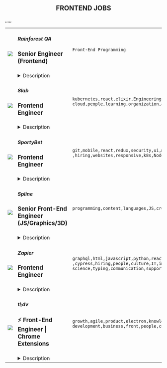 <div align="center"><h2>FRONTEND JOBS</h2></div><table><tr>
                <td width="100" height="100" rowspan="2">
                    <img src=https://wwr-pro.s3.amazonaws.com/logos/0076/4921/logo.gif>
                </td>
                <td width="300">
                    <h5>Rainforest QA</h5>
                    <h3> Senior Engineer (Frontend)</h3>
                </td>
                <td width="300">
                    <code>Front-End Programming</code>
                </td>
                <td width="200">
                <text>0 days ago</text>
                </td>
                <td width="100" rowspan="2">
                <a href=https://weworkremotely.com/remote-jobs/rainforest-qa-senior-engineer-frontend align="right" target="_blank">Apply</a>
                </td>
            </tr>
            <tr>
                <td colspan="3">
                <details><summary>Description</summary>
                <img src="https://we-work-remotely.imgix.net/logos/0076/4921/logo.gif?ixlib=rails-4.0.0&w=50&h=50&dpr=2&fit=fill&auto=compress" />

<p>
  <strong>Headquarters:</strong> Remote
    <br /><strong>URL:</strong> <a href="https://www.rainforestqa.com/">https://www.rainforestqa.com/</a>
</p>

<div><strong>About Rainforest</strong></div><div>Rainforest QA is a distributed company full of smart, capable people from around the world who enjoy working together to make our customers successful.</div><div><br></div><div>Our mission is to make product quality accessible for every software company. The Rainforest QA solution combines no-code test automation and crowdsourced testing in a single, one-of-a-kind QA platform, allowing anyone to get the exact insights they need to release with quality, quickly.  </div><div><br></div><div><strong>About the Team</strong></div><div>As a Senior Engineer at Rainforest QA you'll be part of an experienced and diverse team with members all over the world.</div><div><br></div><div>We were built as a distributed team from the beginning and we've committed to implementing tools and processes that allow for and support continuous and effective communication across the world.<br><br><strong>About the Role</strong>
</div><ul>
<li>Work on the Rainforest QA dashboard, our single page application where users manage their test suite, configure test runs, review results and set up their account</li>
<li>Work on our tester application, where our crowd of testers connect to our virtual machine infrastructure to conduct tests and submit their results</li>
<li>Work on internal tooling to improve the development experience of other engineers and ship faster and safer</li>
<li>Collaborate with product managers and our customer facing teams to analyze customer problems and design high impact features</li>
<li>Lead projects to implement those features</li>
<li>Help other team members to achieve their goals</li>
<li>Continuously learn about new technologies and ways to solve problems</li>
<li>Work with our customer facing teams to triage, troubleshoot, and fix bugs</li>
<li>Write unit and integration tests (using our own product!) to ship high quality software</li>
</ul><div><strong>About You</strong></div><ul>
<li>Extensive experience in Javascript and be extremely knowledgeable of the language and associated ecosystem</li>
<li>Extensive experience in React (or equivalent framework / libraries) and be extremely knowledgeable of the framework and associated ecosystem</li>
<li>Experience in writing and maintaining CSS for large projects</li>
<li>Enthusiasm with building web applications using modern tools like ES7, React, Redux, CSS Modules, Flow, and Webpack - amongst others</li>
<li>Practical experience of working on a Ruby on Rails codebase</li>
<li>Even though this position is mainly frontend focused, we expect you to have some grasp of the whole stack to be able to effectively communicate with engineers across the team, and can make backend or infrastructure changes when the situation calls for it</li>
<li>Professional experience in engineering SaaS products</li>
<li>Experience leading projects with teams</li>
<li>An ownership mindset: you should look not only at what you’re asked to do, but ask why you’re doing it and how it impacts on the rest of the product, our customers, and whether it makes sense. We expect you to be responsible for your work and to resolve any bugs you might ship</li>
<li>Excitement to learn</li>
<li>Excellent communication skills and able to give and receive constructive feedback</li>
<li>Happy to review code and have your code reviewed</li>
<li>Can work effectively remotely with remote team members (we are a fully distributed company)</li>
<li>Comfortable working in a large codebase with many stakeholders</li>
</ul><div><strong>How we’ll reward you</strong></div><ul>
<li>Competitive salary plus equity.</li>
<li>100% company-paid medical, dental, and vision insurance coverage for employees, 75% for dependents (U.S., only).</li>
<li>Unlimited paid time-off (PTO).</li>
<li>A weekly allowance for lunches and a monthly allowance for remote office supplies or personal development.</li>
<li>Semi-annual company off-sites in exciting destinations around the world.</li>
<li>12 weeks of paid maternity leave and 8 weeks of paid leave for supporting parents.</li>
<li>401k (U.S., only).</li>
</ul><div><strong><br>A Note on Diversity and Inclusion</strong></div><div>At Rainforest we believe that diverse teams improve our business. We are an equal opportunity employer and do not discriminate on the basis of race, religion, color, nationality, gender, sexual orientation, age, marital status, veteran status, or disability status.</div><div><br></div><div>Due to employment laws, we are unable to hire individuals internationally located in these following countries at this time: China, France, Iran, Egypt, Russia.</div>

<p><strong>To apply:</strong> <a href="https://weworkremotely.com/remote-jobs/rainforest-qa-senior-engineer-frontend">https://weworkremotely.com/remote-jobs/rainforest-qa-senior-engineer-frontend</a></p>

                </details>
                </td>
            </tr>,<tr>
                <td width="100" height="100" rowspan="2">
                    <img src=https://remotive.com/job/1187421/logo>
                </td>
                <td width="300">
                    <h5>Iterative</h5>
                    <h3>Senior Software Engineer - Front-end, Typescript</h3>
                </td>
                <td width="300">
                    <code>react,saas,ui,open source,Engineering,community,knowledge,Typescript ,JS,front,node,culture,domain,startup,learning,plugins,github,communication,software</code>
                </td>
                <td width="200">
                <text>7 days ago</text>
                </td>
                <td width="100" rowspan="2">
                <a href=https://remotive.com/remote-jobs/software-dev/senior-software-engineer-front-end-typescript-1187421 align="right" target="_blank">Apply</a>
                </td>
            </tr>
            <tr>
                <td colspan="3">
                <details><summary>Description</summary>
                <p>The ML tools ecosystem is what JS space was 10 years ago: there’s a clear need for better tools, frameworks, and open standards. <span class="notion-enable-hover" style="font-style: italic;">ITERATIVE</span> is already a well known company in this fast-evolving space with a big, engaged open-source community. Please consider joining our <span class="notion-enable-hover" style="font-style: italic;">remote-first team</span> if you love open-source, if you’re interested in building dev tools and simplifying the lives of many, many developers in ML.</p>
<p><span style="font-weight: 600; color: #000000; letter-spacing: 0.75px;"><br class="Apple-interchange-newline">Job Description</span></p>
<p>We’re seeking<span class="notion-enable-hover" style="font-weight: 600;"> </span><span class="notion-enable-hover">TypeScript front-end engineers to build our</span><span class="notion-enable-hover"> <a href="https://studio.iterative.ai/" rel="nofollow" style="font-weight: 600;">SaaS product</a> and a</span><span class="notion-enable-hover" style="font-weight: 600;"> VS Code UI</span> (to be open sourced soon!) for our popular machine learning tools: <a class="notion-link-token notion-enable-hover" href="http://dvc.org/" rel="nofollow" style="cursor: pointer; overflow-wrap: break-word;" target="_blank"><span class="link-annotation-unknown-block-id--1168671846" style="border-bottom-width: 0.05em; border-color: rgba(55, 53, 47, 0.4); opacity: 0.7;">DVC</span></a> (9k+ <span style="line-height: 1em; white-space: nowrap; ">⭐</span>on GitHub) and <a class="notion-link-token notion-enable-hover" href="http://cml.dev/" rel="nofollow" style="cursor: pointer; overflow-wrap: break-word;" target="_blank"><span class="link-annotation-unknown-block-id--2051758088" style="border-bottom-width: 0.05em; border-color: rgba(55, 53, 47, 0.4); opacity: 0.7;">CML</span></a> (3k+ <span style="line-height: 1em; white-space: nowrap; ">⭐</span> on GitHub).</p>
<p><span style="color: var(--remotive-chocolate);">If you have experience with dev tools like GitHub, UI plugins for Git, etc., you should have some sense what the project is like (if not, check our <a href="https://iterative.ai/" rel="nofollow">site</a>).</span></p>
<p> </p>
<p class="h3">Tech Stack</p>
<ul>
<li>TypeScript</li>
</ul>
<ul>
<li>Node</li>
</ul>
<ul>
<li>React</li>
</ul>
<ul>
<li>Python (on the backend)</li>
</ul>
<p> </p>
<p class="h3">Must have</p>
<ul>
<li>Strong TS/JS/Node experience (5+ years)</li>
</ul>
<ul>
<li>Excellent communication skills and a positive mindset 🤗</li>
</ul>
<ul>
<li>Initiative to help shape the engineering practices, products, and culture of a young startup</li>
</ul>
<p><br><br></p>
<p class="h3">Nice to have</p>
<ul>
<li>Python or open source experience - good to have</li>
</ul>
<ul>
<li>Some domain knowledge (DS/ML understanding) - an advantage</li>
</ul>
<p> </p>
<img src="https://remotive.com/job/track/1187421/blank.gif?source=public_api" alt=""/>
                </details>
                </td>
            </tr>,<tr>
                <td width="100" height="100" rowspan="2">
                    <img src=https://remotive.com/job/1260508/logo>
                </td>
                <td width="300">
                    <h5>Slab</h5>
                    <h3>Frontend Engineer</h3>
                </td>
                <td width="300">
                    <code>kubernetes,react,elixir,Engineering,product,knowledge,postgres,Typescript ,Redis,infrastructure,asana,phoenix,google cloud,people,learning,organization,apollo,insurance</code>
                </td>
                <td width="200">
                <text>9 days ago</text>
                </td>
                <td width="100" rowspan="2">
                <a href=https://remotive.com/remote-jobs/software-dev/frontend-engineer-1260508 align="right" target="_blank">Apply</a>
                </td>
            </tr>
            <tr>
                <td colspan="3">
                <details><summary>Description</summary>
                <p style="margin-bottom: 1.2em;"><span style="font-weight: bolder;">About: </span></p><p style="margin-bottom: 1.2em;"><span style="color: var(--remotive-chocolate);">At </span><a href="https://slab.com/" rel="nofollow" style="background-color: rgb(255, 255, 255); color: rgb(12, 147, 228); text-decoration: underline;">Slab</a><span style="color: var(--remotive-chocolate);">, we believe that knowledge is the foundation of any organization’s success. When a team’s collective knowledge is accessible, that team’s potential is limitless. That’s why we’re making the workplace a source of learning and purpose through knowledge-sharing. Our product helps teams easily create, organize, and discover knowledge across the entire company, from non-technical to tech-savvy. Thousands of customers rely on Slab across their entire workforces, including Asana, Benchling, and Fivetran.</span></p><p style="margin-top: 1.2em; margin-bottom: 1.2em;">As a small product-focused company, you’ll join a team of experienced engineers, working on shipping features that delight users, fixing issues that get in their way while keeping our codebase, infrastructure, and tooling modern and well-maintained. We are globally distributed, with processes that minimize meetings and overhead, letting makers build on the maker’s schedule.</p><p class="h3" id="technologies-we-use" style="margin-top: 1.8em; margin-bottom: 1.8em; line-height: 1.33;">Technologies we use</p><p class="h3" id="technologies-we-use" style="margin-top: 1.8em; margin-bottom: 1.8em; line-height: 1.33;"></p><ul><li><span style="color: var(--remotive-chocolate); ">React + TypeScript + Sass</span></li><li><span style="color: var(--remotive-chocolate); ">GraphQL + Apollo + Absinthe</span></li><li><span style="color: var(--remotive-chocolate); ">Elixir + Phoenix</span></li><li><span style="color: var(--remotive-chocolate); ">Postgres + Redis</span></li><li><span style="color: var(--remotive-chocolate); ">Docker + Kubernetes</span></li><li><span style="color: var(--remotive-chocolate); ">Google Cloud Platform</span></li></ul><p class="h3" id="sound-like-you" style="margin-top: 1.8em; margin-bottom: 1.8em; line-height: 1.33;">Sound like you?</p><p class="h3" id="sound-like-you" style="margin-top: 1.8em; margin-bottom: 1.8em; line-height: 1.33;"></p><ul><li><span style="color: var(--remotive-chocolate); ">You have a strong technical background, with experience solving complex engineering challenges</span></li><li><span style="color: var(--remotive-chocolate); ">You love delighting users with great product experiences and resolving issues that get in their way</span></li><li><span style="color: var(--remotive-chocolate); ">You’re curious to learn and demonstrate the ability to do so very quickly</span></li><li><span style="color: var(--remotive-chocolate); ">You communicate with clearly and concisely, whether with teammates or users</span></li><li><span style="color: var(--remotive-chocolate); ">You are self-motivated and possess a strong work ethic</span></li><li><span style="color: var(--remotive-chocolate); ">You are passionate about knowledge-sharing and identify with Slab’s mission and values</span></li></ul><p class="h3" id="what-we-value" style="margin-top: 1.8em; margin-bottom: 1.8em; line-height: 1.33;">What we value:</p><p class="h3" id="what-we-value" style="margin-top: 1.8em; margin-bottom: 1.8em; line-height: 1.33;"></p><ul><li><span style="color: var(--remotive-chocolate);  font-weight: bolder;">Stay lean</span><span style="color: var(--remotive-chocolate); "> - We strive for the greatest possible impact with the fewest number of employees. We empower our teammates with the most leveraged tools and efficient processes.</span></li><li><span style="color: var(--remotive-chocolate);  font-weight: bolder;">Default to open</span><span style="color: var(--remotive-chocolate); "> - We encourage and nurture open exchanges of knowledge and ideas — while acting with respect and regard for each other.</span></li><li><span style="color: var(--remotive-chocolate);  font-weight: bolder;">Think rigorously</span><span style="color: var(--remotive-chocolate); "> - We act and execute after careful thought and examination of known information, while acknowledging the risks we accept in its absence.</span></li><li><span style="color: var(--remotive-chocolate);  font-weight: bolder;">Say no</span><span style="color: var(--remotive-chocolate); "> - We aim to deliver exceptionally high value in a small set of focus areas. We willingly abstain from good ideas to give only the most promising paths the attention they deserve.</span></li><li><span style="color: var(--remotive-chocolate);  font-weight: bolder;">The best prevails</span><span style="color: var(--remotive-chocolate); "> - Whether an idea or an individual, the best will rise to the top at Slab. Ideas we pursue can come from anywhere, and individuals gain responsibilities due to outperformance.</span></li><li><span style="color: var(--remotive-chocolate);  font-weight: bolder;">Global optimization</span><span style="color: var(--remotive-chocolate); "> - We believe that our mission — to make the workplace a source of learning and purpose — is the ultimate priority, above any single project, team, or individual.</span></li></ul><p class="h3" id="benefits" style="margin-top: 1.8em; margin-bottom: 1.8em; line-height: 1.33;">Benefits:</p><p class="h3" id="benefits" style="margin-top: 1.8em; margin-bottom: 1.8em; line-height: 1.33;"></p><ul><li><span style="color: var(--remotive-chocolate); ">Full health insurance (USA) or stipend (International)</span></li><li><span style="color: var(--remotive-chocolate); ">Wellness &amp; remote work stipends</span></li><li><span style="color: var(--remotive-chocolate); ">$5k workspace setup, renewed biannually</span></li><li><span style="color: var(--remotive-chocolate); ">7-year options exercise window</span></li></ul><p style="margin-top: 1.2em; margin-bottom: 1.2em;"><em>Slab is an equal opportunity employer. We welcome people of diverse backgrounds, experiences, and perspectives.</em></p>
<img src="https://remotive.com/job/track/1260508/blank.gif?source=public_api" alt=""/>
                </details>
                </td>
            </tr>,<tr>
                <td width="100" height="100" rowspan="2">
                    <img src=https://remotive.com/job/1298859/logo>
                </td>
                <td width="300">
                    <h5>SportyBet</h5>
                    <h3>Frontend Engineer </h3>
                </td>
                <td width="300">
                    <code>git,mobile,react,redux,security,ui,management,product,knowledge,mentoring,ES6,business,front,angular ,hiring,websites,responsive,k8s,NodeJS,SCSS,communication,architecture ,Webpack</code>
                </td>
                <td width="200">
                <text>12 days ago</text>
                </td>
                <td width="100" rowspan="2">
                <a href=https://remotive.com/remote-jobs/software-dev/frontend-engineer-1298859 align="right" target="_blank">Apply</a>
                </td>
            </tr>
            <tr>
                <td colspan="3">
                <details><summary>Description</summary>
                <p><span style="-webkit-font-smoothing: antialiased;">Sporty's sites are some of the most popular on the internet, consistently staying in Alexa's list of top websites for the countries they operate in.</span></p>
 
<p>In this role, you’ll be responsible for developing mobile-first, responsive front ends that are used millions of times per day. We wrote our frontend from scratch in VueJS about 3 years ago, so you’ll be working with the latest technology instead of wrangling with decades-old spaghetti code. </p>
 
<p>A willingness to work in VueJS is fine - as long as you are willing to learn and have demonstrable experience in a similar frontend framework.</p>
 
<p>We are hiring at both Mid and Senior level</p>
 
<p><span style="-webkit-font-smoothing: antialiased;"><strong>Our Stack </strong>(we don't expect you to have all of these)<br><br></span></p>
<ul>
<li><span style="color: var(--remotive-chocolate);">Vue + Vuex + Vue Router + Webpack + Less + SCSS</span></li>
<li><span style="color: var(--remotive-chocolate);">Element UI</span></li>
<li><span style="color: var(--remotive-chocolate);">FreeMarker</span></li>
<li><span style="color: var(--remotive-chocolate);">AWS, Circle, Drone CI, K8s</span></li>
</ul>
<p><strong><br>Responsibilities<br><br></strong></p>
<ul>
<li><span style="color: var(--remotive-chocolate);">Develop mobile-first frontends in VueJS</span></li>
<li><span style="color: var(--remotive-chocolate);">Focus on performance and user experience</span></li>
<li><span style="color: var(--remotive-chocolate);">Create frontends for the backend management systems</span></li>
<li><span style="color: var(--remotive-chocolate);">Participate in code reviews with peers and managers to ensure that each increment adheres to original vision as described in the user story and all standard resource libraries and architecture patterns as appropriate</span></li>
<li><span style="color: var(--remotive-chocolate);">Participate in team ceremonies including planning, grooming, product demonstrations, and team retrospectives</span></li>
<li><span style="color: var(--remotive-chocolate);">Mentoring less experienced team members</span></li>
</ul>
 
<p><strong>Requirements<br><br></strong></p>
<ul>
<li><span style="color: var(--remotive-chocolate);">Familiarity with at least one: Vue, React, Angular</span></li>
<li><span style="color: var(--remotive-chocolate);">Familiarity with Git, ES6, Webpack, Less or Sass, and NodeJS</span></li>
<li><span style="color: var(--remotive-chocolate);">Familiarity with state management like Vuex, Redux, Ngrx</span></li>
<li><span style="color: var(--remotive-chocolate);">Excellent communication skills </span></li>
<li><span style="color: var(--remotive-chocolate);">Knowledge of backend stack is a plus</span></li>
</ul>
<span style="-webkit-font-smoothing: antialiased;"><strong><br></strong></span><p><span style="font-weight: 600; color: rgb(0, 0, 0); letter-spacing: 0.75px;">Interview Process<br><br></span></p><ul><li>HackerRank Test </li><li>Remote interview with 2 Engineers + Lead or Director</li><li>24-72 hour feedback loops throughout process <br><br></li></ul><p><span style="font-weight: 600; color: rgb(0, 0, 0); letter-spacing: 0.75px;">Benefits<br><br></span></p><span style="-webkit-font-smoothing: antialiased;"></span><ul><li><span style="color: var(--remotive-chocolate);">Quarterly and flash bonuses</span></li><li><span style="color: var(--remotive-chocolate);">Flexible working hours</span></li><li><span style="color: var(--remotive-chocolate);">Top-of-the-line equipment</span></li><li><span style="color: var(--remotive-chocolate);">Education allowance</span></li><li><span style="color: var(--remotive-chocolate);">Referral bonuses</span></li><li><span style="color: var(--remotive-chocolate);">28 days paid annual leave</span></li><li><span style="color: var(--remotive-chocolate);">Annual Global and Team company retreats - Lisbon &amp; Dubai are planned for 2022!</span></li><li><span style="color: var(--remotive-chocolate);">Highly talented, dependable co-workers in a global, multicultural organisation</span></li><li><span style="color: var(--remotive-chocolate);">We score 100% on The Joel Test</span></li><li><span style="color: var(--remotive-chocolate);">Our teams are small enough for you to be impactful</span></li><li><span style="color: var(--remotive-chocolate);">Our business is globally established and successful, offering stability and security to our Team Members</span></li></ul><ul>
</ul>
<img src="https://remotive.com/job/track/1298859/blank.gif?source=public_api" alt=""/>
                </details>
                </td>
            </tr>,<tr>
                <td width="100" height="100" rowspan="2">
                    <img src=https://remotive.com/job/971825/logo>
                </td>
                <td width="300">
                    <h5>Spline</h5>
                    <h3>Senior Front-End Engineer (JS/Graphics/3D)</h3>
                </td>
                <td width="300">
                    <code>programming,content,languages,JS,creative,web,front,development,NodeJS,graphics</code>
                </td>
                <td width="200">
                <text>12 days ago</text>
                </td>
                <td width="100" rowspan="2">
                <a href=https://remotive.com/remote-jobs/software-dev/senior-front-end-engineer-js-graphics-3d-971825 align="right" target="_blank">Apply</a>
                </td>
            </tr>
            <tr>
                <td colspan="3">
                <details><summary>Description</summary>
                <p><!--block-->Hello there!</p>
<p><!--block-->At Spline (<a href="https://twitter.com/splinetool" rel="nofollow">twitter.com/splinetool</a>), we are building a design tool to create 3d content for the web.</p>
<!--block-->
<p> </p>
<p><!--block--><strong>We are looking for someone who can help us solve Spline app technical/graphic challenges.</strong></p>
<!--block-->
<p> </p>
<p><!--block-->🌈 We are passionate about building visual tools and solving creative challenges.<br><br></p>
<p><!--block--><strong>What's the job?</strong></p>
<p><!--block-->- Write JS code to solve graphic/visual/technical challenges.</p>
<p><!--block-->- Work with 3d libraries (Three.js, WebGL, others) to build 3d tools.</p>
<p><!--block-->- Work closely with frontend devs for UI integration.<br><br></p>
<p><!--block--><strong>Required experience</strong></p>
<p><!--block-->- Javascript Development experience (3+years) with NodeJS/ReactJS (or similar) and today's front-end development standards.</p>
<p><!--block-->- <strong>Most relevant to us:</strong> Experience (3+ years) working with WebGL/Three.js/Shaders/Canvas or any other 3d/2d graphics library.</p>
<p><!--block-->- <strong>Please share links of real-life work examples.<br></strong><br><br></p>
<p><!--block--><strong>Optional experience</strong></p>
<p><!--block-->- Experience with Computer Graphics in general (Shaders/GLSL, Raytracing, etc.) using other programming languages.<br><br></p>
<p><!--block--><strong>Why working with us?</strong></p>
<p><!--block-->🧩Our goal is to rethink the design process: 3d first, realtime, always, and interactive. There is so much tech progress happening, but the creative tools available are still the same: hard to use, technical, not web-based, and costly.</p>
<p><!--block-->If you are interested in the creative world and love working in tech challenges, you will get fun!</p>
<img src="https://remotive.com/job/track/971825/blank.gif?source=public_api" alt=""/>
                </details>
                </td>
            </tr>,<tr>
                <td width="100" height="100" rowspan="2">
                    <img src=https://remotive.com/job/1207672/logo>
                </td>
                <td width="300">
                    <h5>Zapier </h5>
                    <h3>Frontend Engineer</h3>
                </td>
                <td width="300">
                    <code>graphql,html,javascript,python,react,ux,growth,management,design,automation,research,documentation,product,languages,healthcare,mentoring,Typescript ,cypress,hiring,people,culture,IT,implementation,ux research,learning,law,apple,coding,organization,networks,computer science,typing,communication,support,diversity,billing,architecture ,shell,jest,server,software</code>
                </td>
                <td width="200">
                <text>12 days ago</text>
                </td>
                <td width="100" rowspan="2">
                <a href=https://remotive.com/remote-jobs/software-dev/frontend-engineer-1207672 align="right" target="_blank">Apply</a>
                </td>
            </tr>
            <tr>
                <td colspan="3">
                <details><summary>Description</summary>
                <p style="text-align: justify;">Hi there!</p>
<p> </p>
<p style="text-align: justify;">Zapier’s on a mission to make everyone more productive at work. As we continue to scale our mission to democratize automation, we’re hiring <strong>Frontend Engineers</strong> across the organization. Zapier has helped millions of people build businesses through the power of automation. </p>
<p> </p>
<p style="text-align: justify;"><strong>Here are some of the teams you might join:</strong></p>
<ul>
<li><strong>Billing team. </strong><span style="font-weight: 400;">The Billing Team strives to make it incredibly easy to purchase Zapier across the globe.  Join us as we build systems that power purchasing, subscription management, and customer support. You’ll be part of our team focused on making it easier for our largest customers to buy Zapier. We practice empathetic communication with our close partners inside the company and enthusiastic teamwork across disciplines.</span></li>
<li><strong>Zap Creation: Beyond team</strong><span style="font-weight: 400;">. The Zap Creation: Beyond team is focused on building a foundational product experience to help make Zapier more accessible and more powerful to our everyday end user. The person joining this team will bring passion for product-thinking and high empathy for our customers as they use Zapier to solve real-world challenges.</span></li>
</ul>
<p> </p>
<p style="text-align: justify;">If you’re interested in advancing your career at a fast-growing, profitable, impact-driven company, then read on…</p>
<p style="text-align: justify;"><em>We know applying for and taking on a new job at any company requires a leap of faith. We want you to feel comfortable and excited to apply at Zapier. To help share a bit more about life at Zapier, here are a few resources in addition to the job description that can give you an inside look at what life is like at Zapier. Hopefully, you'll take the leap of faith and apply.</em></p>
<p style="text-align: justify;"><em> </em></p>
<ul>
<li><a href="https://zapier.com/jobs/our-commitment-to-applicants/" rel="nofollow"><span style="font-weight: 400;">Our Commitment to Applicants</span></a></li>
<li><a href="https://zapier.com/jobs/culture-and-values-at-zapier/" rel="nofollow"><span style="font-weight: 400;">Culture and Values at Zapier</span></a></li>
<li><a href="https://zapier.com/learn/remote-work/" rel="nofollow"><span style="font-weight: 400;">Zapier Guide to Remote Work</span></a></li>
<li><a href="https://zapier.com/jobs/zapier-code-of-conduct/" rel="nofollow"><span style="font-weight: 400;">Zapier Code of Conduct</span></a></li>
<li><a href="https://zapier.com/jobs/working-on-diversity-and-inclusivity/" rel="nofollow"><span style="font-weight: 400;">Diversity and Inclusivity at Zapier</span></a></li>
</ul>
<p style="text-align: justify;"><br><em>Zapier is proud to be an equal opportunity workplace dedicated to pursuing and hiring a diverse workforce.</em></p>
<p style="text-align: justify;">Even though our job description may seem like we're looking for a specific candidate, the role inevitably ends up tailored to the person who applies and joins. Regardless of how well you feel you fit our description, we encourage you to apply if you meet these criteria:</p>
<p style="text-align: justify;"><strong> </strong></p>
<p style="text-align: justify;"><strong>About You</strong></p>
<p style="text-align: justify;"><strong>You love code</strong>. You love to take raw ideas and build great products with JavaScript, HTML, and CSS. You know JavaScript is imperfect, but you embrace its functional side and genuinely enjoy coding with it. You might like to talk about obscure computer science topics, but really, you just want to write simple code and ship new products and features to customers (or improve existing ones).</p>
<p style="text-align: justify;"><strong>You value collaboration</strong>. You understand that building modern software is a team sport, and you enjoy working as part of a tight-knit team. You’re happy to pitch in and help the team, whether by reviewing code, pairing on a tricky problem, or just thinking about how to solve the challenges we’re facing.</p>
<p style="text-align: justify;"><strong>You can balance lots of concerns</strong>. Frontend apps have to take into account performance (using networks and devices that we can't control), customer demands, A/B tests, UX research, accessibility, code quality, a rapidly changing ecosystem of languages and modules, and the list goes on. And we actually want to ship things too! You can balance those demands without getting overwhelmed and keep the needle moving forward.</p>
<p style="text-align: justify;"><strong>You advocate for the user</strong>. You have a keen eye for great design, and you’re empathetic to the needs of the end user. When you see users struggling to succeed you take it as a personal challenge to understand why and help the team build a better product.</p>
<p style="text-align: justify;"><strong>You love learning new things</strong>. You love researching new tech and driving forward with the implementation details. Your focus is on frontend JavaScript code, but you can dig in wherever needed. Python, CSS, build tools, shell scripts, you name it. If you don't already know it, you're ready to learn it.</p>
<p style="text-align: justify;"><strong> </strong></p>
<p style="text-align: justify;"><strong>Things You Might Do</strong></p>
<p style="text-align: justify;">Zapier is a small, fast-growing, and remote-first company, so you'll likely get experience on many different projects across the organization. That said, here are some things you'll probably do:</p>
<ul>
<li style="text-align: justify;">Research, guide, and execute frontend architecture changes, including but by no means limited to GraphQL, server-side React rendering and TypeScript typing.</li>
<li style="text-align: justify;">Work with stakeholders (other Zapier teams, or external partners) to understand requirements, propose solutions, and build something to help those stakeholders succeed.</li>
<li style="text-align: justify;">Contribute to improving NextJS apps by building reusable React components with modular CSS. Ensure reliable code by leveraging Jest and Cypress tests.</li>
<li style="text-align: justify;">Measure and resolve performance bottlenecks, using tools like Chrome DevTools, Lighthouse, WebPagetest, or custom tooling.</li>
<li style="text-align: justify;">Refactor or improve existing code as languages, frameworks, or techniques evolve. Help the team pick appropriate tools to solve new problems as they arise.</li>
<li style="text-align: justify;">Work closely with our product, design, and UX teams to create amazing and intuitive experiences that make it effortless to connect different apps together.</li>
<li style="text-align: justify;">Help put tools, processes, and documentation in place to help us become a better, more effective organisation.</li>
<li style="text-align: justify;">Help teach your colleagues new skills, through code review, discussions and mentoring. Help us all become better engineers and humans.</li>
<li style="text-align: justify;">Ship to hundreds of thousands of users every day while having lots of autonomy in terms of code and feature ownership.</li>
<li style="text-align: justify;">As a part of Zapier's <a href="https://workable.com/nr?l=https%3A%2F%2Fzapier.com%2Flearn%2Fcustomer-support%2Feveryone-on-support%2F" rel="nofollow" target="_blank">all-hands philosophy</a>, help customers via support to ensure they have the best experience possible.</li>
</ul>
<p>You’ll also have the opportunity to specialize in a variety of areas of the Zapier codebase. Focusing on a specialization will not limit your growth at Zapier as we believe that each engineer brings a unique perspective and can contribute in all areas. We encourage collaboration and will frequently have engineers contribute across teams to assist with projects.</p>
<p> </p>
<p style="text-align: justify;"><strong>The Whole Package</strong></p>
<p style="text-align: justify;"><strong> </strong></p>
<p style="text-align: justify;"><strong>Location:</strong> Remote</p>
<p>Our flexible, distributed environment lets us work with the best people from around the world. Zapiens live in 40+ countries, including the United Kingdom, Thailand, India, Nigeria, Taiwan, Guatemala, New Zealand, Australia, and more!</p>
<p> </p>
<p><strong>Zapier offers</strong>:</p>
<p> </p>
<ul>
<li>
<p>Competitive salary and profit-sharing program</p>
</li>
<li>
<p>Equity for All: Stock options (or equivalent) for every Zapien</p>
</li>
<li>
<p>Healthcare + dental + vision coverage*</p>
</li>
<li>
<p>Retirement plan with 4% company match*</p>
</li>
<li>
<p>$2,000 annual learning stipend for use on courses, conferences, and more—your choice</p>
</li>
<li>
<p>Two annual all-company retreats</p>
</li>
<li>
<p>14 weeks paid leave for new parents of biological or adopted children</p>
</li>
<li>
<p>Customized<a href="https://zapier.blueboard.com/" rel="nofollow"> Zapiversary rewards</a> on your 1, 3, 5, 7 and 10 year work anniversaries</p>
</li>
<li>
<p>Leading-edge equipment. We set you up with an Apple laptop and provide an additional budget for you to choose other home office accessories and software you may need.</p>
</li>
<li>
<p>Time to renew. We encourage Zapiens to take at least 2 weeks off each year. Most of us take 4-5 weeks, in addition to locally recognized holidays.</p>
</li>
<li>
<p>Opportunity to work with<a href="https://zapier.com/zapbook" rel="nofollow"> Zapier’s amazing partners network</a></p>
</li>
</ul>
<p><em>* While we take care of Zapiens around the world the best we can, healthcare and retirement plans are currently available specifically in the UK, Canada, New Zealand, Australia, and United States.</em></p>
<p> </p>
<p style="text-align: justify;"><strong>How to Apply</strong></p>
<p style="text-align: justify;">We have a non-standard application process designed to promote inclusion and equity. We first ask a few questions in our application form that would typically be asked at the start of an initial interview. This helps speed up the process and lets us get to know you a bit better right out of the gate. Please be sure to answer each question; the resume and CV fields are optional.</p>
<p style="text-align: justify;">After you apply, you are going to hear back from us—even if we don’t see an immediate fit with our team. In fact, throughout the process, we strive to make sure you never go more than seven days without hearing from us.</p>
<p style="text-align: justify;">Zapier is an equal opportunity employer. We're excited to work with talented and empathetic people, and do not discriminate based on race, color, sex, gender identity or expression, sexual orientation, religion, national origin, physical or mental disability, military or veteran status, genetic information, pregnancy, age, or any other status protected by local law. Our <a href="https://zapier.com/jobs/zapier-code-of-conduct/" rel="nofollow" target="_blank">code of conduct</a> provides a beacon for the kind of company we strive to be, and we celebrate our differences because those differences are what allow us to make a product that serves a global user base.</p>
<p> </p>
<p style="text-align: justify;">Zapier is committed to inclusion. As part of this commitment, Zapier will ensure that people with disabilities are provided reasonable accommodations. If reasonable accommodations are needed to participate in the job application or interview process, please contact jobs@zapier.com.</p>
<img src="https://remotive.com/job/track/1207672/blank.gif?source=public_api" alt=""/>
                </details>
                </td>
            </tr>,<tr>
                <td width="100" height="100" rowspan="2">
                    <img src=https://remotive.com/job/1200232/logo>
                </td>
                <td width="300">
                    <h5>tl;dv</h5>
                    <h3>⚡️ Front-End Engineer | Chrome Extensions</h3>
                </td>
                <td width="300">
                    <code>growth,agile,product,electron,knowledge,Typescript ,creative,software development,business,front,people,culture,development,writing,NodeJS,communication,software</code>
                </td>
                <td width="200">
                <text>28 days ago</text>
                </td>
                <td width="100" rowspan="2">
                <a href=https://remotive.com/remote-jobs/software-dev/front-end-engineer-chrome-extensions-1200232 align="right" target="_blank">Apply</a>
                </td>
            </tr>
            <tr>
                <td colspan="3">
                <details><summary>Description</summary>
                <p style="box-sizing: inherit; padding: 0px; border-style: initial; vertical-align: baseline; --artdeco-reset-typography_getfontsize: 1.6rem; --artdeco-reset-typography_getlineheight: 1.5; line-height: var(--artdeco-reset-typography_getLineHeight); color: rgba(0, 0, 0, 0.9); cursor: text; counter-reset: list-1 0 list-2 0 list-3 0 list-4 0 list-5 0 list-6 0 list-7 0 list-8 0 list-9 0; white-space: pre-wrap;"><strong><span style="box-sizing: inherit; margin: var(--artdeco-reset-base-margin-zero); padding: var(--artdeco-reset-base-padding-zero); border-style: initial; vertical-align: baseline; background: var(--artdeco-reset-base-background-transparent); outline: var(--artdeco-reset-base-outline-zero);">H</span><span style="box-sizing: inherit; margin: var(--artdeco-reset-base-margin-zero); padding: var(--artdeco-reset-base-padding-zero); border-style: initial; vertical-align: baseline; background: var(--artdeco-reset-base-background-transparent); outline: var(--artdeco-reset-base-outline-zero);">i</span></strong><span style="box-sizing: inherit; margin: var(--artdeco-reset-base-margin-zero); padding: var(--artdeco-reset-base-padding-zero); border-style: initial; vertical-align: baseline; background: var(--artdeco-reset-base-background-transparent); outline: var(--artdeco-reset-base-outline-zero); font-weight: var(--hue-web-font-weight-bold);"> </span>👋</p>
<p> </p>
<p style="box-sizing: inherit; padding: 0px; border-style: initial; vertical-align: baseline; --artdeco-reset-typography_getfontsize: 1.6rem; --artdeco-reset-typography_getlineheight: 1.5; line-height: var(--artdeco-reset-typography_getLineHeight); color: rgba(0, 0, 0, 0.9); cursor: text; counter-reset: list-1 0 list-2 0 list-3 0 list-4 0 list-5 0 list-6 0 list-7 0 list-8 0 list-9 0; white-space: pre-wrap;">Great that you are here! This job posting is all about the specific role that you could take at tl;dv. Because our overall company culture is extremely important for us, please also have a look at our tl;dv <a href="https://bit.ly/Come-work-at-tldv" rel="nofollow"><em>Culture &amp; Careers</em> page</a>⚡️🌈 🌐</p>
<p> </p>
<p style="box-sizing: inherit; padding: 0px; border-style: initial; vertical-align: baseline; --artdeco-reset-typography_getfontsize: 1.6rem; --artdeco-reset-typography_getlineheight: 1.5; line-height: var(--artdeco-reset-typography_getLineHeight); color: rgba(0, 0, 0, 0.9); cursor: text; counter-reset: list-1 0 list-2 0 list-3 0 list-4 0 list-5 0 list-6 0 list-7 0 list-8 0 list-9 0; white-space: pre-wrap;">If you then like what you read - shoot over your application! We're looking for highly motivated team players to join our hungry squad!</p>
<p> </p>
<p style="box-sizing: inherit; padding: 0px; border-style: initial; vertical-align: baseline; --artdeco-reset-typography_getfontsize: 1.6rem; --artdeco-reset-typography_getlineheight: 1.5; line-height: var(--artdeco-reset-typography_getLineHeight); color: rgba(0, 0, 0, 0.9); cursor: text; counter-reset: list-1 0 list-2 0 list-3 0 list-4 0 list-5 0 list-6 0 list-7 0 list-8 0 list-9 0; white-space: pre-wrap;"><strong>tl;dv in a nutshell</strong></p>
<ul>
<li><span style="color: rgba(0, 0, 0, 0.9); white-space: pre-wrap;">We are on the mission to enable people to organize work around life instead of life around work</span></li>
<li><span style="color: rgba(0, 0, 0, 0.9); white-space: pre-wrap;">We put an end to meeting fatigue</span></li>
<li><span style="color: rgba(0, 0, 0, 0.9); white-space: pre-wrap;">We are merging live &amp; async collaboration</span></li>
<li><span style="color: rgba(0, 0, 0, 0.9); white-space: pre-wrap;">We offer stock options for every new member joining our close-knit team - all of us are entrepreneurs at heart!</span></li>
<li><span style="color: rgba(0, 0, 0, 0.9); white-space: pre-wrap;">We are 100% remote 🌍🌏🌎</span></li>
</ul>
<p> </p>
<p style="box-sizing: inherit; padding: 0px; border-style: initial; vertical-align: baseline; --artdeco-reset-typography_getfontsize: 1.6rem; --artdeco-reset-typography_getlineheight: 1.5; line-height: var(--artdeco-reset-typography_getLineHeight); color: rgba(0, 0, 0, 0.9); cursor: text; counter-reset: list-1 0 list-2 0 list-3 0 list-4 0 list-5 0 list-6 0 list-7 0 list-8 0 list-9 0; white-space: pre-wrap;">To get an idea of the type of company that we are building, check out our <em><a href="https://bit.ly/tldv-launch-video" rel="nofollow">Product Hunt launch</a> video</em>. Jack Nicholson will share with you how he thinks about meetings 😻</p>
<p> </p>
<p style="box-sizing: inherit; padding: 0px; border-style: initial; vertical-align: baseline; --artdeco-reset-typography_getfontsize: 1.6rem; --artdeco-reset-typography_getlineheight: 1.5; line-height: var(--artdeco-reset-typography_getLineHeight); color: rgba(0, 0, 0, 0.9); cursor: text; counter-reset: list-1 0 list-2 0 list-3 0 list-4 0 list-5 0 list-6 0 list-7 0 list-8 0 list-9 0; white-space: pre-wrap;"><span style="box-sizing: inherit; margin: var(--artdeco-reset-base-margin-zero); padding: var(--artdeco-reset-base-padding-zero); border-style: initial; vertical-align: baseline; background: var(--artdeco-reset-base-background-transparent); outline: var(--artdeco-reset-base-outline-zero);"><strong>Now to Front-End Development at tl;dv</strong></span></p>
<p> </p>
<p style="box-sizing: inherit; padding: 0px; border-style: initial; vertical-align: baseline; --artdeco-reset-typography_getfontsize: 1.6rem; --artdeco-reset-typography_getlineheight: 1.5; line-height: var(--artdeco-reset-typography_getLineHeight); color: rgba(0, 0, 0, 0.9); cursor: text; counter-reset: list-1 0 list-2 0 list-3 0 list-4 0 list-5 0 list-6 0 list-7 0 list-8 0 list-9 0; white-space: pre-wrap;">We're not afraid to think outside the box and rethink the way we interact with technology. With this mindset, we've already built a completely new way to navigate through video, to make our users feel as fast as Super Mario 🕹️👾 instead of sitting through boring meeting recordings. Building lightweight solutions such as our Grammarly-like Notion integration and other collaboration platforms is what truly excites us.</p>
<p> </p>
<p style="box-sizing: inherit; padding: 0px; border-style: initial; vertical-align: baseline; --artdeco-reset-typography_getfontsize: 1.6rem; --artdeco-reset-typography_getlineheight: 1.5; line-height: var(--artdeco-reset-typography_getLineHeight); cursor: text; counter-reset: list-1 0 list-2 0 list-3 0 list-4 0 list-5 0 list-6 0 list-7 0 list-8 0 list-9 0;"><span style="color: rgba(0, 0, 0, 0.9); white-space: pre-wrap;">Ultimately, we love attention to detail and take time for things that matter and that leave a lasting impression on our prospective users and clients. Like our <a href="https://tldv.io/" rel="nofollow"><em>landing page</em></a>. We have big projects in mind and can't wait to get you started in our Browser Extension team!</span><strong><br><span style="color: rgba(0, 0, 0, 0.901960784313726);"><span style="white-space: pre-wrap;"><br></span></span></strong></p>
<p><strong style="white-space: pre-wrap;">Here is what we're looking for</strong></p>
<ul>
<li><span style="white-space: pre-wrap;">E</span>xperience in mid or large size companies building apps that scale</li>
<li><span style="color: rgba(0, 0, 0, 0.9); white-space: pre-wrap;">3-5 years of experience as a Front-End Developer</span></li>
<li><span style="color: rgba(0, 0, 0, 0.9); white-space: pre-wrap;">D</span>eep knowledge of React, TypeScript, and NodeJS</li>
<li>Experience with Chrome Extensions is a big plus</li>
<li>Experience with Native/Electron apps is a big plus</li>
<li>Extensively modified and tailored UI component libraries such as ReachUI or MUI is a plus</li>
<li>Knowledge of agile software development</li>
<li>Initiative and ability to solve problems through innovative solutions</li>
<li>Excellent interpersonal and written communication skills</li>
</ul>
<p> </p>
<p><strong style="white-space: pre-wrap;">General skills and personality traits that are important to us across the company</strong></p>
<ul>
<li>You are passionate about the future of remote and async-first culture</li>
<li>You care about the problem we're solving</li>
<li>You love product-led growth</li>
<li>You're able to navigate through ambiguity and thrive in early startups</li>
<li>You're able to break goals into a clear roadmap with milestones</li>
<li>You're independent and can manage your own workload (and our expectations)</li>
<li>You're curious and creative</li>
<li>You're looking outside the box and are passionate to improve other business areas at tl;dv</li>
<li>You love growth!</li>
<li>You have strong writing skills and are a proactive communicator</li>
<li>Kind and honest personality</li>
<li>BYOW - bring your own weirdness 🥰</li>
</ul>
<p> </p>
<p style="box-sizing: inherit; padding: 0px; border-style: initial; vertical-align: baseline; --artdeco-reset-typography_getfontsize: 1.6rem; --artdeco-reset-typography_getlineheight: 1.5; line-height: var(--artdeco-reset-typography_getLineHeight); color: rgba(0, 0, 0, 0.9); cursor: text; counter-reset: list-1 0 list-2 0 list-3 0 list-4 0 list-5 0 list-6 0 list-7 0 list-8 0 list-9 0; white-space: pre-wrap;"><span style="box-sizing: inherit; margin: var(--artdeco-reset-base-margin-zero); padding: var(--artdeco-reset-base-padding-zero); border-style: initial; vertical-align: baseline; background: var(--artdeco-reset-base-background-transparent); outline: var(--artdeco-reset-base-outline-zero);"><strong>Our offer</strong></span></p>
<p> </p>
<p style="box-sizing: inherit; padding: 0px; border-style: initial; vertical-align: baseline; --artdeco-reset-typography_getfontsize: 1.6rem; --artdeco-reset-typography_getlineheight: 1.5; line-height: var(--artdeco-reset-typography_getLineHeight); color: rgba(0, 0, 0, 0.9); cursor: text; counter-reset: list-1 0 list-2 0 list-3 0 list-4 0 list-5 0 list-6 0 list-7 0 list-8 0 list-9 0; white-space: pre-wrap;">We offer a mix of Phantom Stock (0.1 - 0.3%) and competitive compensation for you. The rates are depending on your level of experience, but also the added value brought to the team! We like to focus on your trajectory, not your state. We believe that anyone with the right mindset and motivation can win against Goliath. As a consequence, were looking to promote from within.</p>
<p> </p>
<p style="box-sizing: inherit; padding: 0px; border-style: initial; vertical-align: baseline; --artdeco-reset-typography_getfontsize: 1.6rem; --artdeco-reset-typography_getlineheight: 1.5; line-height: var(--artdeco-reset-typography_getLineHeight); color: rgba(0, 0, 0, 0.9); cursor: text; counter-reset: list-1 0 list-2 0 list-3 0 list-4 0 list-5 0 list-6 0 list-7 0 list-8 0 list-9 0; white-space: pre-wrap;">To learn more about our culture and how we work as a team, check out our <a href="https://bit.ly/Come-work-at-tldv" rel="nofollow"><em>Culture &amp; Careers</em> page</a>!</p>
<p> </p>
<p style="box-sizing: inherit; padding: 0px; border-style: initial; vertical-align: baseline; --artdeco-reset-typography_getfontsize: 1.6rem; --artdeco-reset-typography_getlineheight: 1.5; line-height: var(--artdeco-reset-typography_getLineHeight); color: rgba(0, 0, 0, 0.9); cursor: text; counter-reset: list-1 0 list-2 0 list-3 0 list-4 0 list-5 0 list-6 0 list-7 0 list-8 0 list-9 0; white-space: pre-wrap;"><strong>Showing in your application that you've read our Notion page, will highly increase our likelihood to respond within a day</strong> 🙌</p>
<img src="https://remotive.com/job/track/1200232/blank.gif?source=public_api" alt=""/>
                </details>
                </td>
            </tr></table>